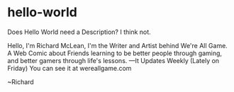 # hello-world
Does Hello World need a Description? I think not.

Hello, I'm Richard McLean, I'm the Writer and Artist behind We're All Game. A Web Comic about Friends learning to be better people through gaming, and better gamers through life's lessons.
—It Updates Weekly (Lately on Friday)
You can see it at wereallgame.com

~Richard
